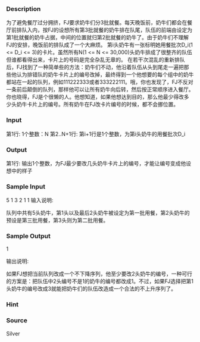 
### Description
为了避免餐厅过分拥挤，FJ要求奶牛们分3批就餐。每天晚饭前，奶牛们都会在餐厅前排队入内，按FJ的设想所有第3批就餐的奶牛排在队尾，队伍的前端由设定为第1批就餐的奶牛占据，中间的位置就归第2批就餐的奶牛了。由于奶牛们不理解FJ的安排，晚饭前的排队成了一个大麻烦。 第i头奶牛有一张标明她用餐批次D_i(1 <= D_i <= 3)的卡片。虽然所有N(1 <= N <= 30,000)头奶牛排成了很整齐的队伍但谁都看得出来，卡片上的号码是完全杂乱无章的。 在若干次混乱的重新排队后，FJ找到了一种简单些的方法：奶牛们不动，他沿着队伍从头到尾走一遍把那些他认为排错队的奶牛卡片上的编号改掉，最终得到一个他想要的每个组中的奶牛都站在一起的队列，例如111222333或者333222111。哦，你也发现了，FJ不反对一条前后颠倒的队列，那样他可以让所有奶牛向后转，然后按正常顺序进入餐厅。 你也晓得，FJ是个很懒的人。他想知道，如果他想达到目的，那么他最少得改多少头奶牛卡片上的编号。所有奶牛在FJ改卡片编号的时候，都不会挪位置。 
### Input
第1行: 1个整数：N 第2..N+1行: 第i+1行是1个整数，为第i头奶牛的用餐批次D_i 
### Output
第1行: 输出1个整数，为FJ最少要改几头奶牛卡片上的编号，才能让编号变成他设想中的样子 
### Sample Input
5
1
3
2
1
1
输入说明: 

队列中共有5头奶牛，第1头以及最后2头奶牛被设定为第一批用餐，第2头奶牛的预设是第三批用餐，第3头则为第二批用餐。 


### Sample Output
1

输出说明: 

如果FJ想把当前队列改成一个不下降序列，他至少要改2头奶牛的编号，一种可行的方案是：把队伍中2头编号不是1的奶牛的编号都改成1。不过，如果FJ选择把第1头奶牛的编号改成3就能把奶牛们的队伍改造成一个合法的不上升序列了。 


### Hint

### Source
Silver